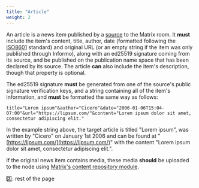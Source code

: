 ```yaml
---
title: "Article"
weight: 2
---
```


An article is a news item published by a [source](/information-distribution/sources) to the Matrix room. It **must** include the item's content, title, author, date (formatted following the [ISO8601](https://tools.ietf.org/html/rfc3339) standard) and original URL (or an empty string if the item was only published through Informo), along with an ed25519 signature coming from its source, and be published on the publication name space that has been declared by its source. The article **can** also include the item's description, though that property is optional.

The ed25519 signature **must** be generated from one of the source's public signature verification keys, and a string containing all of the item's information, and **must** be formatted the same way as follows:

```
title="Lorem ipsum"&author="Cicero"&date="2006-01-06T15:04-07:00"&url="https://lipsum.com/"&content="Lorem ipsum dolor sit amet, consectetur adipiscing elit."
```

In the example string above, the target article is titled "Lorem ipsum", was written by "Cicero" on January 1st 2006 and can be found at "[https://lipsum.com/](https://lipsum.com/)" with the content "Lorem ipsum dolor sit amet, consectetur adipiscing elit.".

If the original news item contains media, these media **should** be uploaded to the node using [Matrix's content repository module](https://matrix.org/docs/spec/client_server/r0.4.0.html#id112).

2️⃣: rest of the page
